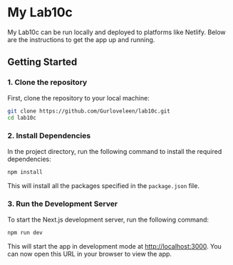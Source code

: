 
# My Lab10c

My Lab10c can be run locally and deployed to platforms like Netlify. Below are the instructions to get the app up and running.



## Getting Started

### 1. Clone the repository

First, clone the repository to your local machine:

```bash
git clone https://github.com/Gurloveleen/lab10c.git
cd lab10c
```

### 2. Install Dependencies

In the project directory, run the following command to install the required dependencies:

```bash
npm install
```

This will install all the packages specified in the `package.json` file.

### 3. Run the Development Server

To start the Next.js development server, run the following command:

```bash
npm run dev
```

This will start the app in development mode at [http://localhost:3000](http://localhost:3000). You can now open this URL in your browser to view the app.


